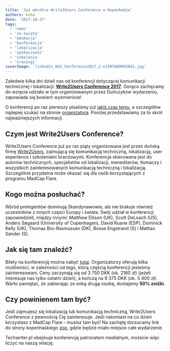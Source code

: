 ```yaml
---
title: 'Już wkrótce Write2Users Conference w Kopenhadze'
authors: kuba
date: '2017-10-27'
tags:
  - 'news'
  - 'ze-świata'
  - 'edukacja'
  - 'konferencje'
  - 'lokalizacja'
  - 'społeczność'
  - 'szkolenia'
  - 'treningi'
coverImage: 'linkedin_W2U_Conference2017_2-e1507660091661.jpg'
---
```


Zaledwie kilka dni dzieli nas od konferencji dotyczącej komunikacji technicznej
i lokalizacji:
[**Write2Users Conference 2017**](http://write2users.com/w2u-conference-2017/).
Gorąco zachęcamy do wzięcia udziału w tym organizowanym przez Duńczyków
wydarzeniu, zapowiada się bowiem wyśmienicie!

<!--truncate-->

O konferencji po raz pierwszy pisaliśmy już
[jakiś czas temu](http://techwriter.pl/zapraszamy-na-write2users-conference-2017/),
a szczegółów najlepiej szukać na stronie
[organizatora](http://write2users.com/w2u-conference-2017/). Poniżej
przedstawiamy za to skrót najważniejszych informacji.

## Czym jest Write2Users Conference?

Write2Users Conference już po raz piąty organizowana jest przez duńską firmę
[Write2Users](http://write2users.com), zajmującą się komunikacją techniczną,
lokalizacją, user experience i szkoleniami branżowymi. Konferencja skierowana
jest do autorów technicznych, specjalistów od lokalizacji, menedżerów, tłumaczy
i wszystkich zainteresowanych komunikacją techniczną i lokalizacją. Szczególnie
przydatna może okazać się dla osób korzystających z programu MadCap Flare.

## Kogo można posłuchać?

Wśród prelegentów dominują Skandynawowie, ale nie brakuje również uczestników z
innych części Europy i świata. Swój udział w konferencji zapowiedzieli, między
innymi: Matthew Ellison (UK), Scott DeLoach (US), Anders Søgaard (University of
Copenhagen), David Ruane (ESP), Dominick Kelly (UK), Thomas Bro-Rasmussen
(DK), Bosse Engstrand (S) i Mattias Sander (S).

## Jak się tam znaleźć?

Bilety na konferencję można nabyć
[tutaj](http://write2users.com/conference-2017-order-ticket/). Organizatorzy
oferują kilka możliwości, w zależności od tego, którą częścią konferencji
jesteśmy zainteresowani. Ceny zaczynają się od 3 750 DKK (ok. 2160 zł) (jeżeli
interesuje nas tylko ostatni dzień), a kończą na 9 375 DKK (ok. 5 400 zł). Warto
pamiętać, że zabierając ze sobą drugą osobę, dostajemy **50% zniżki**.

## Czy powinienem tam być?

Jeśli zajmujesz się lokalizacją lub komunikacją techniczną, Write2Users
Conference z pewnością Cię zainteresuje. Jeśli natomiast na co dzień korzystasz
z MadCap Flare - musisz tam być! Na zachętę dorzucamy link do strony
kopenhaskiego [zoo](https://www.zoo.dk/en//), gdzie będzie miało miejsce całe
wydarzenie.

Techwriter.pl obejmuje konferencję patronatem medialnym, możecie więc liczyć na
naszą relację.
